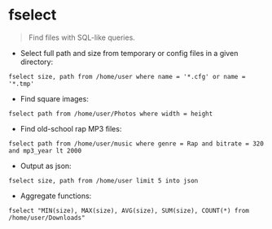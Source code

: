 # fselect

> Find files with SQL-like queries.

- Select full path and size from temporary or config files in a given directory:

`fselect size, path from /home/user where name = '*.cfg' or name = '*.tmp'`

- Find square images:

`fselect path from /home/user/Photos where width = height`

- Find old-school rap MP3 files:

`fselect path from /home/user/music where genre = Rap and bitrate = 320 and mp3_year lt 2000`

- Output as json:

`fselect size, path from /home/user limit 5 into json`

- Aggregate functions:

`fselect "MIN(size), MAX(size), AVG(size), SUM(size), COUNT(*) from /home/user/Downloads"`
